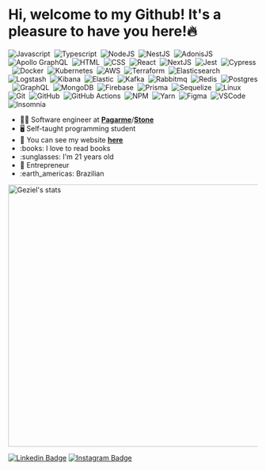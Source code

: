 <h1>Hi, welcome to my Github! It's a pleasure to have you here!🔥</h1>

![Javascript](https://img.shields.io/badge/-Javascript-0D1117?style=flat&logo=javascript)&nbsp;
![Typescript](https://img.shields.io/badge/-Typescript-0D1117?style=flat&logo=typescript)&nbsp;
![NodeJS](https://img.shields.io/badge/-Node-0D1117?style=flat&logo=node.js)&nbsp;
![NestJS](https://img.shields.io/badge/-Nest-0D1117?style=flat&logo=nestjs&logoColor=red)&nbsp;
![AdonisJS](https://img.shields.io/badge/-Adonis-0D1117?style=flat&logo=adonisjs)&nbsp;
![Apollo GraphQL](https://img.shields.io/badge/-ApolloGraphQL-0D1117?style=flat&logo=apollo-graphql)&nbsp;
![HTML](https://img.shields.io/badge/-HTML-0D1117?style=flat&logo=HTML5)&nbsp;
![CSS](https://img.shields.io/badge/-CSS-0D1117?style=flat&logo=CSS3&logoColor=1572B6)&nbsp;
![React](https://img.shields.io/badge/-React-0D1117?style=flat&logo=react)&nbsp;
![NextJS](https://img.shields.io/badge/-Next-0D1117?style=flat&logo=next.js)&nbsp;
![Jest](https://img.shields.io/badge/-Jest-0D1117?style=flat&logo=jest&logoColor=yellow)&nbsp;
![Cypress](https://img.shields.io/badge/-Cypress-0D1117?style=flat&logo=cypress&logoColor=blue)&nbsp;
![Docker](https://img.shields.io/badge/-Docker-0D1117?style=flat&logo=docker)&nbsp;
![Kubernetes](https://img.shields.io/badge/-Kubernetes-0D1117?style=flat&logo=kubernetes)&nbsp;
![AWS](https://img.shields.io/badge/-AWS-0D1117?style=flat&logo=amazon-aws&logoColor=orange)&nbsp;
![Terraform](https://img.shields.io/badge/-Terraform-0D1117?style=flat&logo=terraform&logoColor=purple)&nbsp;
![Elasticsearch](https://img.shields.io/badge/-Elasticsearch-0D1117?style=flat&logo=elasticsearch&logoColor=green)&nbsp;
![Logstash](https://img.shields.io/badge/-Logstash-0D1117?style=flat&logo=logstash&logoColor=yellow)&nbsp;
![Kibana](https://img.shields.io/badge/-Kibana-0D1117?style=flat&logo=kibana&logoColor=pink)&nbsp;
![Elastic](https://img.shields.io/badge/-Elastic-0D1117?style=flat&logo=elastic)&nbsp;
![Kafka](https://img.shields.io/badge/-ApacheKafka-0D1117?style=flat&logo=apache-kafka)&nbsp;
![Rabbitmq](https://img.shields.io/badge/-RabbitMQ-0D1117?style=flat&logo=rabbitmq)&nbsp;
![Redis](https://img.shields.io/badge/-Redis-0D1117?style=flat&logo=redis)&nbsp;
![Postgres](https://img.shields.io/badge/-PostgreSQL-0D1117?style=flat&logo=postgresql)&nbsp;
![GraphQL](https://img.shields.io/badge/-GraphQL-0D1117?style=flat&logo=graphql&logoColor=pink)&nbsp;
![MongoDB](https://img.shields.io/badge/-MongoDB-0D1117?style=flat&logo=mongodb)&nbsp;
![Firebase](https://img.shields.io/badge/-Firebase-0D1117?style=flat&logo=firebase)&nbsp;
![Prisma](https://img.shields.io/badge/-Prisma-0D1117?style=flat&logo=prisma)&nbsp;
![Sequelize](https://img.shields.io/badge/-Sequelize-0D1117?style=flat&logo=sequelize)&nbsp;
![Linux](https://img.shields.io/badge/-Linux-0D1117?style=flat&logo=linux)&nbsp;
![Git](https://img.shields.io/badge/-Git-0D1117?style=flat&logo=git)&nbsp;
![GitHub](https://img.shields.io/badge/-GitHub-0D1117?style=flat&logo=github)&nbsp;
![GitHub Actions](https://img.shields.io/badge/-GitHubActions-0D1117?style=flat&logo=github-actions)&nbsp;
![NPM](https://img.shields.io/badge/-NPM-0D1117?style=flat&logo=npm)&nbsp;
![Yarn](https://img.shields.io/badge/-Yarn-0D1117?style=flat&logo=yarn)&nbsp;
![Figma](https://img.shields.io/badge/-Figma-0D1117?style=flat&logo=figma)&nbsp;
![VSCode](https://img.shields.io/badge/-VSCode-0D1117?style=flat&logo=visual-studio-code&logoColor=blue)&nbsp;
![Insomnia](https://img.shields.io/badge/-Insomnia-0D1117?style=flat&logo=insomnia&logoColor=purple)&nbsp;

<ul>
  <li>👨‍💻 Software engineer at <a target="_blank" href="https://pagar.me/"><b>Pagarme</b></a>/<a target="_blank" href="https://www.stone.com.br/"><b>Stone</b></a></li>
  <li>🖥️ Self-taught programming student</li>
  <li>💯 You can see my website <a target="_blank" href="https://gezielelyon.com"><b>here</b></a></li>
  <li>:books: I love to read books</li>
  <li>:sunglasses: I'm 21 years old</li>
  <li>🤘 Entrepreneur</li>
  <li>:earth_americas: Brazilian</li>
</ul>

<img width="530em" src="https://github-readme-stats.vercel.app/api?username=programador404&show_icons=true&theme=transparent" alt="Geziel's stats"/>

[![Linkedin Badge](https://img.shields.io/badge/-Geziel%20Elyon-0D1117?style=flat-square&logo=Linkedin&logoColor=1F6FEB&link=https://www.linkedin.com/in/geziel-elyon-a0a1381a5/)](https://www.linkedin.com/in/geziel-elyon-a0a1381a5/)
[![Instagram Badge](https://img.shields.io/badge/-@gezielelyon-0D1117?style=flat-square&logo=instagram&logoColor=1F6FEB&link=https://instagram.com/gezielelyon)](https://instagram.com/gezielelyon) 
